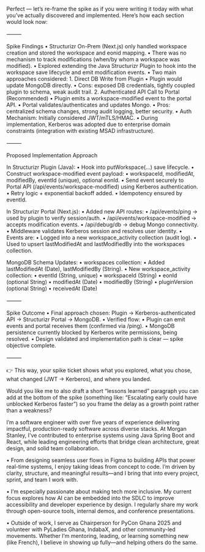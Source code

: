 Perfect — let’s re-frame the spike as if you were writing it today with what you’ve actually discovered and implemented. Here’s how each section would look now:

⸻

Spike Findings
	•	Structurizr On-Prem (Next.js) only handled workspace creation and stored the workspace and eonid mapping.
	•	There was no mechanism to track modifications (when/by whom a workspace was modified).
	•	Explored extending the Java Structurizr Plugin to hook into the workspace save lifecycle and emit modification events.
	•	Two main approaches considered:
	1.	Direct DB Write from Plugin
	•	Plugin would update MongoDB directly.
	•	Cons: exposed DB credentials, tightly coupled plugin to schema, weak audit trail.
	2.	Authenticated API Call to Portal (Recommended)
	•	Plugin emits a workspace-modified event to the portal API.
	•	Portal validates/authenticates and updates Mongo.
	•	Pros: centralized schema changes, strong audit logging, better security.
	•	Auth Mechanism: Initially considered JWT/mTLS/HMAC.
	•	During implementation, Kerberos was adopted due to enterprise domain constraints (integration with existing MSAD infrastructure).

⸻

Proposed Implementation Approach

In Structurizr Plugin (Java):
	•	Hook into putWorkspace(...) save lifecycle.
	•	Construct workspace-modified event payload:
	•	workspaceId, modifiedAt, modifiedBy, eventId (unique), optional eonId.
	•	Send event securely to Portal API (/api/events/workspace-modified) using Kerberos authentication.
	•	Retry logic + exponential backoff added.
	•	Idempotency ensured by eventId.

In Structurizr Portal (Next.js):
	•	Added new API routes:
	•	/api/events/ping → used by plugin to verify session/auth.
	•	/api/events/workspace-modified → accepts modification events.
	•	/api/debug/db → debug Mongo connectivity.
	•	Middleware validates Kerberos session and resolves user identity.
	•	Events are:
	•	Logged into a new workspace_activity collection (audit log).
	•	Used to upsert lastModifiedAt and lastModifiedBy into the workspaces collection.

MongoDB Schema Updates:
	•	workspaces collection:
	•	Added lastModifiedAt (Date), lastModifiedBy (String).
	•	New workspace_activity collection:
	•	eventId (String, unique)
	•	workspaceId (String)
	•	eonId (optional String)
	•	modifiedAt (Date)
	•	modifiedBy (String)
	•	pluginVersion (optional String)
	•	receivedAt (Date)

⸻

Spike Outcome
	•	Final approach chosen: Plugin → Kerberos-authenticated API → Structurizr Portal → MongoDB.
	•	Verified flow:
	•	Plugin can emit events and portal receives them (confirmed via /ping).
	•	MongoDB persistence currently blocked by Kerberos write permissions, being resolved.
	•	Design validated and implementation path is clear — spike objective complete.

⸻

👉 This way, your spike ticket shows what you explored, what you chose, what changed (JWT → Kerberos), and where you landed.

Would you like me to also draft a short “lessons learned” paragraph you can add at the bottom of the spike (something like: “Escalating early could have unblocked Kerberos faster”) so you frame the delay as a growth point rather than a weakness?

I’m a software engineer with over five years of experience delivering impactful, production-ready software across diverse stacks. At Morgan Stanley, I’ve contributed to enterprise systems using Java Spring Boot and React, while leading engineering efforts that bridge clean architecture, great design, and solid team collaboration.

• From designing seamless user flows in Figma to building APIs that power real-time systems, I enjoy taking ideas from concept to code. I’m driven by clarity, structure, and meaningful results—and I bring that into every project, sprint, and team I work with.

• I’m especially passionate about making tech more inclusive. My current focus explores how AI can be embedded into the SDLC to improve accessibility and developer experience by design. I regularly share my work through open-source tools, internal demos, and conference presentations.

• Outside of work, I serve as Chairperson for PyCon Ghana 2025 and volunteer with PyLadies Ghana, IndabaX, and other community-led movements. Whether I’m mentoring, leading, or learning something new (like French), I believe in showing up fully—and helping others do the same.